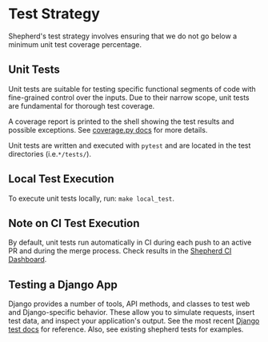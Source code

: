 # Test Strategy

Shepherd's test strategy involves ensuring that we do not go below a minimum unit test coverage percentage.

## Unit Tests

Unit tests are suitable for testing specific functional segments of code with fine-grained control over the inputs. 
Due to their narrow scope, unit tests are fundamental for thorough test coverage.

A coverage report is printed to the shell showing the test results and possible exceptions. See [coverage.py docs](coverage-docs) for more details.

Unit tests are written and executed with `pytest` and are located in the test directories (i.e.`*/tests/`). 

## Local Test Execution

To execute unit tests locally, run: `make local_test`.

## Note on CI Test Execution
By default, unit tests run automatically in CI during each push to an active PR and during the merge process. 
Check results in the [Shepherd CI Dashboard][shepherd-ci-dashboard].

## Testing a Django App

Django provides a number of tools, API methods, and classes to test web and Django-specific behavior.
These allow you to simulate requests, insert test data, and inspect your application's output.
See the most recent [Django test docs][django-test-docs] for reference. Also, see existing shepherd tests for examples.

[django-test-docs]: https://docs.djangoproject.com/en/4.2/topics/testing/tools/
[coverage-docs]: https://coverage.readthedocs.io/en/latest/
[shepherd-ci-dashboard]: https://app.circleci.com/pipelines/github/mozilla-services/consvc-shepherd